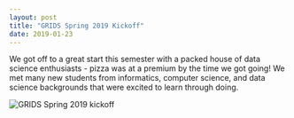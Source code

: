 ```yaml
---
layout: post
title: "GRIDS Spring 2019 Kickoff"
date: 2019-01-23
---
```


We got off to a great start this semester with a packed house of data science enthusiasts - pizza was at a premium by the time we got going! We met many new students from informatics, computer science, and data science backgrounds that were excited to learn through doing.

![GRIDS Spring 2019 kickoff](/assets/img/blog/2019-01-23-grids-spring-2019-kickoff/grids_spring_2019_kickoff.jpg "GRIDS Spring 2019 kickoff")